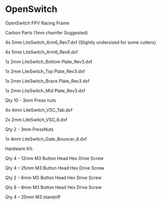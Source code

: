 # OpenSwitch
OpenSwitch FPV Racing Frame 

Carbon Parts (1mm chamfer Suggested)

  4x 5mm  LiteSwitch_Arm6_Rev7.dxf    (Slightly undersized for some cutters) 
  
  4x 5mm  LiteSwitch_Arm6_Rev6.dxf    
  
  1x 2mm  LiteSwitch_Bottom Plate_Rev3.dxf   
  
  1x 2mm  LiteSwitch_Top Plate_Rev3.dxf      
  
  1x 2mm  LiteSwitch_Brace Plate_Rev3.dxf 
  
  1x 2mm  LiteSwitch_Mid Plate_Rev3.dxf 
  
  Qty 10 - 3mm Press nuts 
  
  4x 4mm LiteSwitch_VSC_Tab.dxf  
  
  2x 2mm LiteSwitch_VSC_6.dxf 
  
  Qty 2 - 3mm PressNuts
  
  1x 4mm LiteSwitch_Gate_Bouncer_6.dxf 



Hardware Kit:

Qty 4 – 12mm M3 Button Head Hex Drive Screw 

Qty 4 – 25mm M3 Button Head Hex Drive Screw 

Qty 2 – 6mm M3 Button Head Hex Drive Screw 

Qty 8 – 8mm M3 Button Head Hex Drive Screw 

Qty 4 – 25mm M3 standoff 


